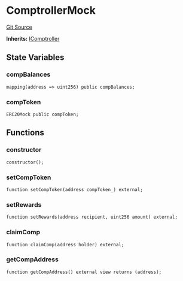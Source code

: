 # ComptrollerMock
[Git Source](https://github.com/larrythecucumber321/protocol/blob/77d337b8595ba96d069ded321419b36a61984170/contracts/plugins/mocks/ComptrollerMock.sol)

**Inherits:**
[IComptroller](/tools/docgen/src/contracts/plugins/assets/compoundv2/ICToken.sol/interface.IComptroller.md)


## State Variables
### compBalances

```solidity
mapping(address => uint256) public compBalances;
```


### compToken

```solidity
ERC20Mock public compToken;
```


## Functions
### constructor


```solidity
constructor();
```

### setCompToken


```solidity
function setCompToken(address compToken_) external;
```

### setRewards


```solidity
function setRewards(address recipient, uint256 amount) external;
```

### claimComp


```solidity
function claimComp(address holder) external;
```

### getCompAddress


```solidity
function getCompAddress() external view returns (address);
```

